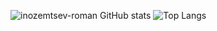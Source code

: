![inozemtsev-roman GitHub stats](https://github-readme-stats.vercel.app/api?username=inozemtsev-roman&show_icons=true&theme=transparent&count_private=true)
![Top Langs](https://github-readme-stats.vercel.app/api/top-langs/?username=inozemtsev-roman&langs_count=8)
